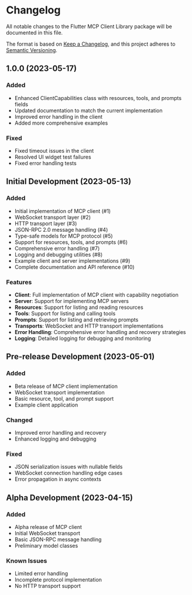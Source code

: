 # Changelog

All notable changes to the Flutter MCP Client Library package will be documented in this file.

The format is based on [Keep a Changelog](https://keepachangelog.com/en/1.0.0/),
and this project adheres to [Semantic Versioning](https://semver.org/spec/v2.0.0.html).

## 1.0.0 (2023-05-17)

### Added
- Enhanced ClientCapabilities class with resources, tools, and prompts fields
- Updated documentation to match the current implementation
- Improved error handling in the client
- Added more comprehensive examples

### Fixed
- Fixed timeout issues in the client
- Resolved UI widget test failures
- Fixed error handling tests

## Initial Development (2023-05-13)

### Added
- Initial implementation of MCP client (#1)
- WebSocket transport layer (#2)
- HTTP transport layer (#3)
- JSON-RPC 2.0 message handling (#4)
- Type-safe models for MCP protocol (#5)
- Support for resources, tools, and prompts (#6)
- Comprehensive error handling (#7)
- Logging and debugging utilities (#8)
- Example client and server implementations (#9)
- Complete documentation and API reference (#10)

### Features
- **Client**: Full implementation of MCP client with capability negotiation
- **Server**: Support for implementing MCP servers
- **Resources**: Support for listing and reading resources
- **Tools**: Support for listing and calling tools
- **Prompts**: Support for listing and retrieving prompts
- **Transports**: WebSocket and HTTP transport implementations
- **Error Handling**: Comprehensive error handling and recovery strategies
- **Logging**: Detailed logging for debugging and monitoring

## Pre-release Development (2023-05-01)

### Added
- Beta release of MCP client implementation
- WebSocket transport implementation
- Basic resource, tool, and prompt support
- Example client application

### Changed
- Improved error handling and recovery
- Enhanced logging and debugging

### Fixed
- JSON serialization issues with nullable fields
- WebSocket connection handling edge cases
- Error propagation in async contexts

## Alpha Development (2023-04-15)

### Added
- Alpha release of MCP client
- Initial WebSocket transport
- Basic JSON-RPC message handling
- Preliminary model classes

### Known Issues
- Limited error handling
- Incomplete protocol implementation
- No HTTP transport support
